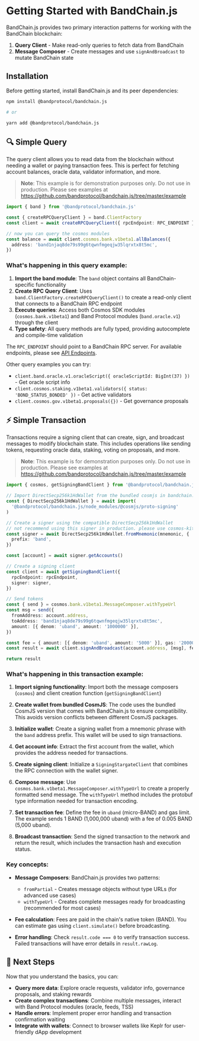 # Getting Started with BandChain.js

BandChain.js provides two primary interaction patterns for working with the BandChain blockchain:

1. **Query Client** - Make read-only queries to fetch data from BandChain
2. **Message Composer** - Create messages and use `signAndBroadcast` to mutate BandChain state

## Installation

Before getting started, install BandChain.js and its peer dependencies:

```bash
npm install @bandprotocol/bandchain.js

# or

yarn add @bandprotocol/bandchain.js
```

## 🔍 Simple Query

The query client allows you to read data from the blockchain without needing a wallet or paying transaction fees. This is perfect for fetching account balances, oracle data, validator information, and more.

> **Note**: This example is for demonstration purposes only. Do not use in production. Please see examples at https://github.com/bandprotocol/bandchain.js/tree/master/example

```ts
import { band } from '@bandprotocol/bandchain.js'

const { createRPCQueryClient } = band.ClientFactory
const client = await createRPCQueryClient({ rpcEndpoint: RPC_ENDPOINT })

// now you can query the cosmos modules
const balance = await client.cosmos.bank.v1beta1.allBalances({
  address: 'band1njaq8de79s99g6tqwnfmgeqjw35lqrxtx8t5mc',
})
```

### What's happening in this query example:

1. **Import the band module**: The `band` object contains all BandChain-specific functionality
2. **Create RPC Query Client**: Uses `band.ClientFactory.createRPCQueryClient()` to create a read-only client that connects to a BandChain RPC endpoint
3. **Execute queries**: Access both Cosmos SDK modules (`cosmos.bank.v1beta1`) and Band Protocol modules (`band.oracle.v1`) through the client
4. **Type safety**: All query methods are fully typed, providing autocomplete and compile-time validation

The `RPC_ENDPOINT` should point to a BandChain RPC server. For available endpoints, please see [API Endpoints](/develop/api-endpoints).

Other query examples you can try:

- `client.band.oracle.v1.oracleScript({ oracleScriptId: BigInt(37) })` - Get oracle script info
- `client.cosmos.staking.v1beta1.validators({ status: 'BOND_STATUS_BONDED' })` - Get active validators
- `client.cosmos.gov.v1beta1.proposals({})` - Get governance proposals

## ⚡ Simple Transaction

Transactions require a signing client that can create, sign, and broadcast messages to modify blockchain state. This includes operations like sending tokens, requesting oracle data, staking, voting on proposals, and more.

> **Note**: This example is for demonstration purposes only. Do not use in production. Please see examples at https://github.com/bandprotocol/bandchain.js/tree/master/example

```ts
import { cosmos, getSigningBandClient } from '@bandprotocol/bandchain.js'

// Import DirectSecp256k1HdWallet from the bundled cosmjs in bandchain.js
const { DirectSecp256k1HdWallet } = await import(
  '@bandprotocol/bandchain.js/node_modules/@cosmjs/proto-signing'
)

// Create a signer using the compatible DirectSecp256k1HdWallet
// not recommend using this signer in production. please use cosmos-kit instead
const signer = await DirectSecp256k1HdWallet.fromMnemonic(mnemonic, {
  prefix: 'band',
})

const [account] = await signer.getAccounts()

// Create a signing client
const client = await getSigningBandClient({
  rpcEndpoint: rpcEndpoint,
  signer: signer,
})

// Send tokens
const { send } = cosmos.bank.v1beta1.MessageComposer.withTypeUrl
const msg = send({
  fromAddress: account.address,
  toAddress: 'band1njaq8de79s99g6tqwnfmgeqjw35lqrxtx8t5mc',
  amount: [{ denom: 'uband', amount: '1000000' }],
})

const fee = { amount: [{ denom: 'uband', amount: '5000' }], gas: '200000' }
const result = await client.signAndBroadcast(account.address, [msg], fee)

return result
```

### What's happening in this transaction example:

1. **Import signing functionality**: Import both the message composers (`cosmos`) and client creation function (`getSigningBandClient`)

2. **Create wallet from bundled CosmJS**: The code uses the bundled CosmJS version that comes with BandChain.js to ensure compatibility. This avoids version conflicts between different CosmJS packages.

3. **Initialize wallet**: Create a signing wallet from a mnemonic phrase with the `band` address prefix. This wallet will be used to sign transactions.

4. **Get account info**: Extract the first account from the wallet, which provides the address needed for transactions.

5. **Create signing client**: Initialize a `SigningStargateClient` that combines the RPC connection with the wallet signer.

6. **Compose message**: Use `cosmos.bank.v1beta1.MessageComposer.withTypeUrl` to create a properly formatted send message. The `withTypeUrl` method includes the protobuf type information needed for transaction encoding.

7. **Set transaction fee**: Define the fee in `uband` (micro-BAND) and gas limit. The example sends 1 BAND (1,000,000 uband) with a fee of 0.005 BAND (5,000 uband).

8. **Broadcast transaction**: Send the signed transaction to the network and return the result, which includes the transaction hash and execution status.

### Key concepts:

- **Message Composers**: BandChain.js provides two patterns:

  - `fromPartial` - Creates message objects without type URLs (for advanced use cases)
  - `withTypeUrl` - Creates complete messages ready for broadcasting (recommended for most cases)

- **Fee calculation**: Fees are paid in the chain's native token (BAND). You can estimate gas using `client.simulate()` before broadcasting.

- **Error handling**: Check `result.code === 0` to verify transaction success. Failed transactions will have error details in `result.rawLog`.

## 🎯 Next Steps

Now that you understand the basics, you can:

- **Query more data**: Explore oracle requests, validator info, governance proposals, and staking rewards
- **Create complex transactions**: Combine multiple messages, interact with Band Protocol modules (oracle, feeds, TSS)
- **Handle errors**: Implement proper error handling and transaction confirmation waiting
- **Integrate with wallets**: Connect to browser wallets like Keplr for user-friendly dApp development
